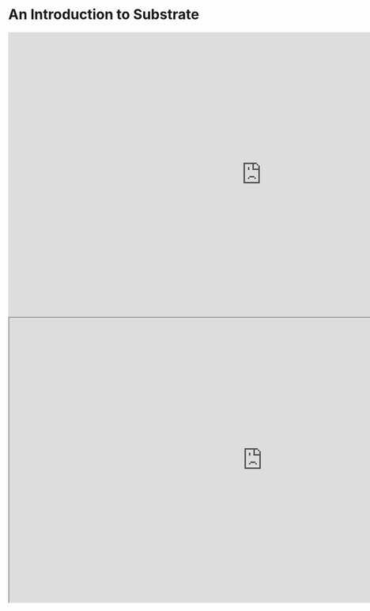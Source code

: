 # An Introduction to Substrate

<iframe width="1024px" height="576px" src="https://www.youtube.com/embed/-ttmm8gYS04?si=Fa5CUB-esP6olPgD" title="YouTube video player" frameborder="0" allow="accelerometer; autoplay; clipboard-write; encrypted-media; gyroscope; picture-in-picture; web-share" referrerpolicy="strict-origin-when-cross-origin" allowfullscreen></iframe>

<iframe src="https://polkadot-blockchain-academy.github.io/pba-content/hong-kong-2024/syllabus/5-Substrate/1-Intro-to-Substrate_Slides.html#/" width="1024px" height="576px"></iframe>
